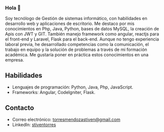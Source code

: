 ### Hola 👋

Soy tecnólogo de Gestión de sistemas informático, con habilidades en desarrollo web y aplicaciones de escritorio. Me destaco por mis conocimientos en Php, Java, Python, bases de datos MySQL, la creación de Apis con JWT y GIT.
También manejo framework como angular, reactjs para el front-end y Laravel, Flask para el back-end.
Aunque no tengo experiencia laboral previa, he desarrollado competencias como la comunicación, el trabajo en equipo y la solución de problemas a través de mi formación académica. Me gustaría poner en práctica estos conocimientos en una empresa.

## Habilidades

- Lenguajes de programación: Python, Java, Php, JavaScript.
- Frameworks: Angular, CodeIgniter, Flask.

## Contacto

- Correo electrónico: torresmendozastiven@gmail.com
- LinkedIn: [stiventorres](https://www.linkedin.com/in/stiventorres/)
<!-- - Sitio web: [www.ejemplo.com](URL del sitio) ---!>
